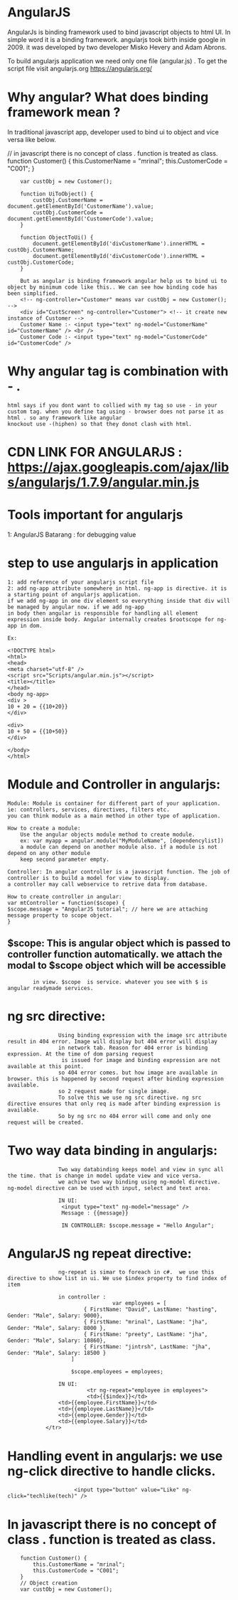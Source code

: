 # AngularJS

AngularJs is binding framework used to bind javascript objects to html UI. In simple word it is a binding framework. angularjs took birth inside google in 2009.
it was developed by two developer Misko Hevery and Adam Abrons.

To build angularjs application we need only one file (angular.js) . To get the script file visit angularjs.org
https://angularjs.org/

# Why angular? What does binding framework mean ?
  
  In traditional javascript app, developer used to bind ui to object and vice versa like below.
  
   // in javascript there is no concept of class . function is treated as class.
        function Customer() {
            this.CustomerName = "mrinal";
            this.CustomerCode = "C001";
        }

        var custObj = new Customer();

        function UiToObject() {
            custObj.CustomerName = document.getElementById('CustomerName').value;
            custObj.CustomerCode = document.getElementById('CustomerCode').value;
        }

        function ObjectToUi() {
            document.getElementById('divCustomerName').innerHTML = custObj.CustomerName;
            document.getElementById('divCustomerCode').innerHTML = custObj.CustomerCode;
        }
		
		But as angular is binding framework angular help us to bind ui to object by minimum code like this.. We can see how binding code has been simplified.
		<!-- ng-controller="Customer" means var custObj = new Customer(); -->
        <div id="CustScreen" ng-controller="Customer"> <!-- it create new instance of Customer -->
        Customer Name :- <input type="text" ng-model="CustomerName" id="CustomerName" /> <br />
        Customer Code :- <input type="text" ng-model="CustomerCode" id="CustomerCode" />
		
# Why angular tag is combination with - .

	html says if you dont want to collied with my tag so use - in your custom tag. when you define tag using - browser does not parse it as html . so any framework like angular
	knockout use -(hiphen) so that they donot clash with html.

# CDN LINK FOR ANGULARJS : https://ajax.googleapis.com/ajax/libs/angularjs/1.7.9/angular.min.js

# Tools important for angularjs
   1: AngularJS Batarang : for debugging value

# step to use angularjs in application
	1: add reference of your angularjs script file
	2: add ng-app attribute somewhere in html. ng-app is directive. it is a starting point of angularjs application.
	if we add ng-app in one div element so everything inside that div will be managed by angular now. if we add ng-app
	in body then angular is responsible for handling all element expression inside body. Angular internally creates $rootscope for ng-app in dom.
	
	Ex: 
	
	<!DOCTYPE html>
	<html>
	<head>
	<meta charset="utf-8" />
	<script src="Scripts/angular.min.js"></script>
	<title></title>
	</head>
	<body ng-app>
	<div >
	10 + 20 = {{10+20}}
	</div>

	<div>
	10 + 50 = {{10+50}}
	</div>

	</body>
	</html>
	
# Module and Controller in angularjs:
	
	Module: Module is container for different part of your application. ie: controllers, services, directives, filters etc.
	you can think module as a main method in other type of application.
	
	How to create a module:
		Use the angular objects module method to create module.
		ex: var myapp = angular.module("MyModuleName", [dependencylist])
		a module can depend on another module also. if a module is not depend on any other module
		keep second parameter empty.
							
	Controller: In angular controller is a javascript function. The job of controller is to build a model for view to display.
	a controller may call webservice to retrive data from database. 

	How to create controller in angular:
	var mtController = function($scope) {
	$scope.message = "AngularJS tutorial"; // here we are attaching message property to scope object.
	}

## $scope: This is angular object which is passed to controller function automatically. we attach the modal to $scope object which will be accessible
			in view. $scope  is service. whatever you see with $ is angular readymade services.
 
# ng src directive:
					Using binding expression with the image src attribute result in 404 error. Image will display but 404 error will display
					in network tab. Reason for 404 error is binding expression. At the time of dom parsing request 
					 is issued for image and binding expression are not available at this point.
					so 404 error comes. but how image are available in browser. this is happened by second request after binding expression available.
					so 2 request made for single image. 
					To solve this we use ng src directive. ng src directive ensures that only req is made after binding expression is available.
					So by ng src no 404 error will come and only one request will be created.


# Two way data binding in angularjs:
					Two way databinding keeps model and view in sync all the time. that is change in model update view and vice versa.
					we achive two way binding using ng-model directive. ng-model directive can be used with input, select and text area.
					
					IN UI:
					 <input type="text" ng-model="message" />
					 Message : {{message}}

					 IN CONTROLLER: $scope.message = "Hello Angular";

# AngularJS ng repeat directive:
					ng-repeat is simar to foreach in c#.  we use this directive to show list in ui. We use $index property to find index of item

					in controller :
									 var employees = [
							{ FirstName: "David", LastName: "hasting", Gender: "Male", Salary: 9000},
							{ FirstName: "mrinal", LastName: "jha", Gender: "Male", Salary: 8000 },
							{ FirstName: "preety", LastName: "jha", Gender: "Male", Salary: 10860},
							{ FirstName: "jintrsh", LastName: "jha", Gender: "Male", Salary: 18500 }
						]
        
						$scope.employees = employees;
					
					IN UI:
							 <tr ng-repeat="employee in employees">
							 <td>{{$index}}</td>
                    <td>{{employee.FirstName}}</td>
                    <td>{{employee.LastName}}</td>
                    <td>{{employee.Gender}}</td>
                    <td>{{employee.Salary}}</td>
                </tr>


# Handling event in angularjs: we use ng-click directive to handle clicks.
						 <input type="button" value="Like" ng-click="techlike(tech)" />
						 
# In javascript there is no concept of class . function is treated as class.
        function Customer() {
            this.CustomerName = "mrinal";
            this.CustomerCode = "C001";
        }
		// Object creation
        var custObj = new Customer();
					